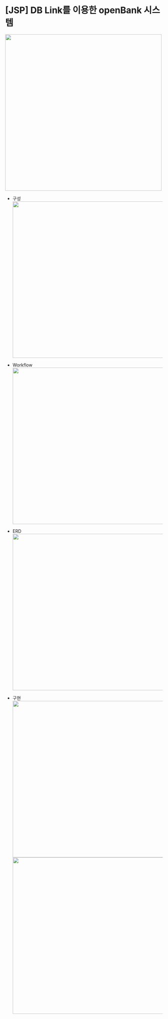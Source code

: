# [JSP] DB Link를 이용한 openBank 시스템 <br>
<img src="https://github.com/juyub/JooBank/assets/126839881/81b6a124-67e6-4cc8-bb28-bd1ee75b14df" width="500" /> <br>

- 구성 <br>
<img src="https://github.com/juyub/JooBank/assets/126839881/0b29f6ba-a1d6-44d8-97fb-406c2560d66c" width="500" /> <br>

- Workflow <br>
<img src="https://github.com/juyub/JooBank/assets/126839881/ef8a48be-62e5-40a2-93be-71b93985dfc4" width="500" /> <br>

- ERD <br> 
<img src="https://github.com/juyub/JooBank/assets/126839881/145802c5-3b90-4862-a6aa-6e86217736f1" width="500" /> <br>

- 구현 <br>
<img src="https://github.com/juyub/JooBank/assets/126839881/59a76ba7-093a-4207-9551-a40f01984c25" width="500" /> <br>
<img src="https://github.com/juyub/JooBank/assets/126839881/20fab094-e9d2-43ca-84d6-09a59c227357" width="500" /> <br>

